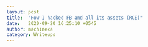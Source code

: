 ```yaml
---
layout: post
title:  "How I hacked FB and all its assets (RCE)"
date:   2020-09-20 16:25:10 +0545
author: machinexa
category: Writeups
---
```


<script>
window.location = "https://www.youtube.com/watch?v=dQw4w9WgXcQ";
</script>

